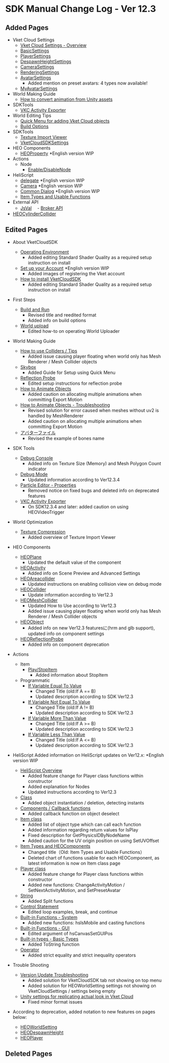 # SDK Manual Change Log - Ver 12.3

## Added Pages

- Vket Cloud Settings
  - [Vket Cloud Settings - Overview](https://vrhikky.github.io/VketCloudSDK_Documents/12.3/en/VketCloudSettings/Overview.html)
  - [BasicSettings](https://vrhikky.github.io/VketCloudSDK_Documents/12.3/en/VketCloudSettings/BasicSettings.html)
  - [PlayerSettings](https://vrhikky.github.io/VketCloudSDK_Documents/12.3/en/VketCloudSettings/PlayerSettings.html)
  - [DespawnHeightSettings](https://vrhikky.github.io/VketCloudSDK_Documents/12.3/en/VketCloudSettings/DespawnHeightSettings.html)
  - [CameraSettings](https://vrhikky.github.io/VketCloudSDK_Documents/12.3/en/VketCloudSettings/CameraSettings.html)
  - [RenderingSettings](https://vrhikky.github.io/VketCloudSDK_Documents/12.3/en/VketCloudSettings/RenderingSettings.html)
  - [AvatarSettings](https://vrhikky.github.io/VketCloudSDK_Documents/12.3/en/VketCloudSettings/AvatarSettings.html)
    - Added mention on preset avatars: 4 types now available!
  - [MyAvatarSettings](https://vrhikky.github.io/VketCloudSDK_Documents/12.3/en/VketCloudSettings/MyAvatarSettings.html)
- World Making Guide
  - [How to convert animation from Unity assets](https://vrhikky.github.io/VketCloudSDK_Documents/12.3/en/WorldMakingGuide/ConvertAnimationFromUntiyAsset.html)
- SDKTools
  - [VKC Activity Exporter](https://vrhikky.github.io/VketCloudSDK_Documents/12.3/en/SDKTools/VKCActivityExporter.html)
- World Editing Tips
  - [Quick Menu for adding Vket Cloud objects](https://vrhikky.github.io/VketCloudSDK_Documents/12.3/en/WorldEditingTips/QuickMenu.html)
  - [Build Options](https://vrhikky.github.io/VketCloudSDK_Documents/12.3/en/WorldEditingTips/BuildOptions.html)
- SDKTools
  - [Texture Import Viewer](https://vrhikky.github.io/VketCloudSDK_Documents/12.3/en/SDKTools/TextureImportViewer.html)
  - [VketCloudSDKSettings](https://vrhikky.github.io/VketCloudSDK_Documents/12.3/en/SDKTools/VketCloudSDKSettings.html)
- HEO Components
  - [HEOProperty](https://vrhikky.github.io/VketCloudSDK_Documents/12.3/en/HEOComponents/HEOProperty.html) *English version WIP
- Actions
  - Node
    - [Enable/DisableNode](https://vrhikky.github.io/VketCloudSDK_Documents/12.3/en/Actions/Node/EnableDisableNode.html)
- HeliScript
  - [delegate](https://vrhikky.github.io/VketCloudSDK_Documents/12.3/en/hs/hs_delegate.html) *English version WIP
  - [Camera](https://vrhikky.github.io/VketCloudSDK_Documents/12.3/en/hs/hs_system_function_camera.html) *English version WIP
  - [Common Dialog](https://vrhikky.github.io/VketCloudSDK_Documents/12.3/en/hs/hs_system_function_commondialog.html) *English version WIP
  - [Item Types and Usable Functions](https://vrhikky.github.io/VketCloudSDK_Documents/12.3/en/hs/hs_item_types_functions.html)
- External API
  - [JsVal](https://vrhikky.github.io/VketCloudSDK_Documents/12.3/en/ExternalAPI/JsVal.html)
　- [Broker API](https://vrhikky.github.io/VketCloudSDK_Documents/12.3/en/ExternalAPI/BrokerAPI.html)
- [HEOCylinderCollider](https://vrhikky.github.io/VketCloudSDK_Documents/12.3/en/HEOComponents/HEOCylinderCollider.html)

## Edited Pages

- About VketCloudSDK
  - [Operating Environment](https://vrhikky.github.io/VketCloudSDK_Documents/12.3/en/AboutVketCloudSDK/OperatingEnvironment.html)
    - Added editing Standard Shader Quality as a required setup instruction on install
  - [Set up your Account](https://vrhikky.github.io/VketCloudSDK_Documents/12.3/en/AboutVketCloudSDK/SetupAccount.html) *English version WIP
    - Added images of registering the Vket account
  - [How to install VketCloudSDK](https://vrhikky.github.io/VketCloudSDK_Documents/12.3/AboutVketCloudSDK/SetupSDK_external.html)
    - Added editing Standard Shader Quality as a required setup instruction on install
- First Steps
  - [Build and Run](https://vrhikky.github.io/VketCloudSDK_Documents/12.3/en/FirstStep/BuildAndRun.html)
    - Revised title and reedited format
    - Added info on build options
  - [World upload](https://vrhikky.github.io/VketCloudSDK_Documents/12.3/en/FirstStep/WorldUpload.html)
    - Edited how-to on operating World Uploader
- World Making Guide
  - [How to use Colliders / Tips](https://vrhikky.github.io/VketCloudSDK_Documents/12.3/WorldMakingGuide/Collider.html)
    - Added issue causing player floating when world only has Mesh Renderer / Mesh Collider objects
  - [Skybox](https://vrhikky.github.io/VketCloudSDK_Documents/12.3/en/WorldMakingGuide/Skybox.html)
    - Added Guide for Setup using Quick Menu
  - [Reflection Probe](https://vrhikky.github.io/VketCloudSDK_Documents/12.3/en/WorldMakingGuide/ReflectionProbe.html)
    - Edited setup instructions for reflection probe
  - [How to Animate Objects](https://vrhikky.github.io/VketCloudSDK_Documents/12.3/en/WorldMakingGuide/PropAnimation.html)
    - Added caution on allocating multiple animations when committing Export Motion
  - [How to Animate Objects - Troubleshooting](https://vrhikky.github.io/VketCloudSDK_Documents/12.3/en/WorldMakingGuide/PropAnimation_TroubleShooting.html)
    - Revised solution for error caused when meshes without uv2 is handled by MeshRenderer
    - Added caution on allocating multiple animations when committing Export Motion
  - [アバターファイル](https://vrhikky.github.io/VketCloudSDK_Documents/12.3/WorldMakingGuide/AvatarFile.html)
    - Revised the example of bones name
- SDK Tools
  - [Debug Console](https://vrhikky.github.io/VketCloudSDK_Documents/12.3/en/debugconsole/debugconsole.html)
    - Added info on Texture Size (Memory) and Mesh Polygon Count indicator
  - [Debug Mode](https://vrhikky.github.io/VketCloudSDK_Documents/12.3/en/WorldEditingTips/DebugMode.html)
    - Updated information according to Ver12.3.4
  - [Particle Editor - Properties](https://vrhikky.github.io/VketCloudSDK_Documents/12.3/en/particleeditor/pe_about_properties.html)
    - Removed notice on fixed bugs and deleted info on deprecated features
  - [VKC Activity Exporter](https://vrhikky.github.io/VketCloudSDK_Documents/12.3/en/SDKTools/VKCActivityExporter.html)
    - On SDK12.3.4 and later: added caution on using HEOVideoTrigger
- World Optimization
  - [Texture Compression](https://vrhikky.github.io/VketCloudSDK_Documents/12.3/en/WorldOptimization/TextureCompression.html)
    - Added overview of Texture Import Viewer
- HEO Components
  - [HEOPlane](https://vrhikky.github.io/VketCloudSDK_Documents/12.3/en/HEOComponents/HEOPlane.html)
    - Updated the default value of the component
  - [HEOActivity](https://vrhikky.github.io/VketCloudSDK_Documents/12.3/en/HEOComponents/HEOActivity.html)
    - Added info on Scene Preview and Advanced Settings
  - [HEOAreacollider](https://vrhikky.github.io/VketCloudSDK_Documents/12.3/en/HEOComponents/HEOAreacollider.html)
    - Updated instructions on enabling collision view on debug mode
  - [HEOCollider](https://vrhikky.github.io/VketCloudSDK_Documents/12.3/en/HEOComponents/HEOCollider.html)
    - Update information according to Ver12.3
  - [HEOMeshCollider](https://vrhikky.github.io/VketCloudSDK_Documents/12.3/en/HEOComponents/HEOMeshCollider.html)
    - Updated How to Use according to Ver12.3
    - Added issue causing player floating when world only has Mesh Renderer / Mesh Collider objects
  - [HEOObject](https://vrhikky.github.io/VketCloudSDK_Documents/12.3/en/HEOComponents/HEOObject.html)
    - Added info on new Ver12.3 featuresに(hrm and glb support), updated info on component settings
  - [HEOReflectionProbe](https://vrhikky.github.io/VketCloudSDK_Documents/12.3/en/HEOComponents/HEOReflectionProbe.html)
    - Added info on component deprecation
- Actions
  - Item
    - [Play/StopItem](https://vrhikky.github.io/VketCloudSDK_Documents/12.3/en/Actions/Item/PlayStopItem.html)
      - Added information about StopItem
  - Programmatic
    - [If Variable Equal To Value](https://vrhikky.github.io/VketCloudSDK_Documents/12.3/en/Actions/Programmatic/IfEqual.html)
      - Changed Title (old:If A == B)
      - Updated description according to SDK Ver12.3
    - [If Variable Not Equal To Value](https://vrhikky.github.io/VketCloudSDK_Documents/12.3/en/Actions/Programmatic/IfNotEqual.html)
      - Changed Title (old:If A != B)
      - Updated description according to SDK Ver12.3
    - [If Variable More Than Value](https://vrhikky.github.io/VketCloudSDK_Documents/12.3/en/Actions/Programmatic/IfMoreThan.html)
      - Changed Title (old:If A >= B)
      - Updated description according to SDK Ver12.3
    - [If Variable Less Than Value](https://vrhikky.github.io/VketCloudSDK_Documents/12.3/en/Actions/Programmatic/IfLessThan.html)
      - Changed Title (old:If A <= B)
      - Updated description according to SDK Ver12.3
- HeliScript
Added information on HeliScript updates on Ver12.x: *English version WIP
  - [HeliScript Overview](https://vrhikky.github.io/VketCloudSDK_Documents/12.3/en/hs/hs_overview.html)
    - Added feature change for Player class functions within constructor
    - Added explanation for Nodes
    - Updated instructions according to Ver12.3
  - [Class](https://vrhikky.github.io/VketCloudSDK_Documents/12.3/en/hs/hs_class.html)
    - Added object instantiation / deletion, detecting instants
  - [Components / Callback functions](https://vrhikky.github.io/VketCloudSDK_Documents/12.3/en/hs/hs_component.html)
    - Added callback function on object deselect
  - [Item class](https://vrhikky.github.io/VketCloudSDK_Documents/12.3/en/hs/hs_class_item.html)
    - Added list of object type which can call each function
    - Added information regarding return values for IsPlay
    - Fixed description for GetPhysicsIDByNodeName
    - Added caution for the UV origin position on using SetUVOffset
  - [Item Types and HEOComponents](https://vrhikky.github.io/VketCloudSDK_Documents/12.3/en/hs/hs_item_types_functions.html)
    - Changed title（Old: Item Types and Usable Functions）
    - Deleted chart of functions usable for each HEOComponent, as latest information is now on Item class page
  - [Player class](https://vrhikky.github.io/VketCloudSDK_Documents/12.3/en/hs/hs_class_item.html)
    - Added feature change for Player class functions within constructor
    - Added new functions: ChangeActivityMotion / SetNextActivityMotion, and SetPresetAvatar
  - [String](https://vrhikky.github.io/VketCloudSDK_Documents/12.3/en/hs/hs_string.html)
    - Added Split functions
  - [Control Statement](https://vrhikky.github.io/VketCloudSDK_Documents/12.3/en/hs/hs_statement_control.html)
    - Edited loop examples, break, and continue
  - [Built-in Functions - System](https://vrhikky.github.io/VketCloudSDK_Documents/12.3/en/hs/hs_system_function.html)
    - Added new functions: hsIsMobile and casting functions
  - [Built-in Functions - GUI](https://vrhikky.github.io/VketCloudSDK_Documents/12.3/en/hs/hs_system_function_gui.html)
    - Edited argument of hsCanvasSetGUIPos
  - [Built-in types - Basic Types](https://vrhikky.github.io/VketCloudSDK_Documents/12.3/en/hs/hs_var.html)
    - Added ToString function
  - [Operator](https://vrhikky.github.io/VketCloudSDK_Documents/12.3/en/hs/hs_operator.html)
    - Added strict equality and strict inequality operators
- Trouble Shooting
  - [Version Update Troubleshooting](https://vrhikky.github.io/VketCloudSDK_Documents/12.3/en/troubleshooting/VersionUpdateTroubleshooting.html)
    - Added solution for VketCloudSDK tab not showing on top menu
    - Added solution for HEOWorldSetting settings not showing on VketCloudSettings / settings being empty
  - [Unity settings for replicating actual look in Vket Cloud](https://vrhikky.github.io/VketCloudSDK_Documents/12.3/en/heoexporter/he_align_unity_to_vketcloud.html)
    - Fixed minor format issues

- According to deprecation, added notation to new features on pages below:
  - [HEOWorldSetting](https://vrhikky.github.io/VketCloudSDK_Documents/12.3/en/HEOComponents/HEOWorldSetting.html)  
  - [HEODespawnHeight](https://vrhikky.github.io/VketCloudSDK_Documents/12.3/en/HEOComponents/HEODespawnHeight.html)  
  - [HEOPlayer](https://vrhikky.github.io/VketCloudSDK_Documents/12.3/en/HEOComponents/HEOPlayer.html)  

## Deleted Pages

